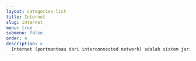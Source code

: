 ```yaml
---
layout: categories-list
title: Internet
slug: internet
menu: true
submenu: false
order: 4
description: >
  Internet (portmanteau dari interconnected network) adalah sistem jaringan komputer yang saling terhubung secara global dengan menggunakan paket protokol...
---
```

